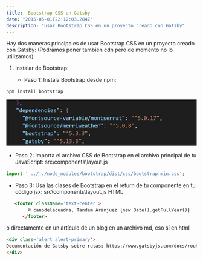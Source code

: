 ```yaml
---
title:  Bootstrap CSS en Gatsby
date: "2015-05-01T22:12:03.284Z"
description: "usar Bootstrap CSS en un proyecto creado con Gatsby"
---
```


Hay dos maneras principales de usar Bootstrap CSS en un proyecto creado con Gatsby:
(Podrámos poner también cdn pero de momento no lo utilizamos)

1. Instalar  de Bootstrap:

    - Paso 1: Instala Bootstrap desde npm:
````shell
npm install bootstrap
````
![librería cargada](./bootstrap-json.jpg)
   - Paso 2: Importa el archivo CSS de Bootstrap en el archivo principal de tu JavaScript:
src\components\layout.js
````JavaScript
import ' ../../node_modules/bootstrap/dist/css/bootstrap.min.css';
````

   - Paso 3: Usa las clases de Bootstrap en el return de tu componente en tu código jsx:
src\components\layout.js
HTML
````html
   <footer className='text-center'>
        © canodelacuadra, Tandem Aranjuez {new Date().getFullYear()}
      </footer>
````
o directamente en un artículo de un blog en un archivo md, eso sí en html
````html
<div class='alert alert-primary'>
Documentación de Gatsby sobre rutas: https://www.gatsbyjs.com/docs/routing/
</div>
````

